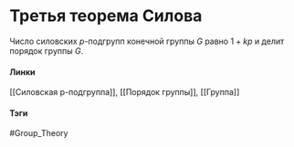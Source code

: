 # Третья теорема Силова
Число силовских $p$-подгрупп конечной группы $G$ равно $1+kp$ и делит порядок группы $G$.
#### Линки
[[Силовская p-подгруппа]],
[[Порядок группы]],
[[Группа]]
#### Тэги 
 #Group_Theory 